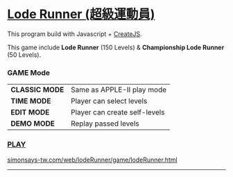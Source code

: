 <a target="_blank" href="http://goo.gl/0DrRSO">Lode Runner (超級運動員)</a>
=======================================

This program build with Javascript + [CreateJS](http://www.createjs.com).

This game include <b>Lode Runner</b> (150 Levels)  & <b>Championship Lode Runner</b> (50 Levels).

### GAME Mode
<table>
<tr>
<td><b>CLASSIC MODE</b></td> 
<td>Same as APPLE-II play mode</td>
</tr>

<tr>
<td><b>TIME MODE</b></td> 
<td>Player can select levels</td>
</tr>

<tr>
<td><b>EDIT MODE</b></td> 
<td>Player can create self-levels</td>
</tr>

<tr>
<td><b>DEMO MODE</b></td> 
<td>Replay passed levels</td>
</tr>

</table>

### [PLAY](http://goo.gl/KgmXhh)

<a target="_blank" href="http://goo.gl/KgmXhh">simonsays-tw.com/web/lodeRunner/game/lodeRunner.html</a>

------------------------------------
